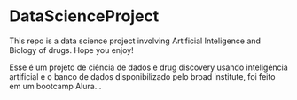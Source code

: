 # DataScienceProject
This repo is a data science project involving Artificial Inteligence and Biology of drugs. Hope you enjoy! 

Esse é um projeto de ciência de dados e drug discovery usando inteligência artificial e o banco de dados disponibilizado pelo broad institute, foi feito em um bootcamp Alura...
